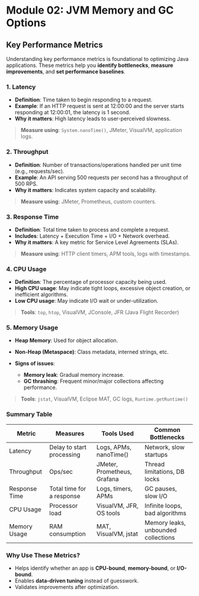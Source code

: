 # Module 02: JVM Memory and GC Options

## Key Performance Metrics

Understanding key performance metrics is foundational to optimizing Java applications. These metrics help you **identify bottlenecks**, **measure improvements**, and **set performance baselines**.

### 1. **Latency**

* **Definition**: Time taken to begin responding to a request.
* **Example**: If an HTTP request is sent at 12:00:00 and the server starts responding at 12:00:01, the latency is 1 second.
* **Why it matters**: High latency leads to user-perceived slowness.

> **Measure using**: `System.nanoTime()`, JMeter, VisualVM, application logs.


### 2. **Throughput**

* **Definition**: Number of transactions/operations handled per unit time (e.g., requests/sec).
* **Example**: An API serving 500 requests per second has a throughput of 500 RPS.
* **Why it matters**: Indicates system capacity and scalability.

> **Measure using**: JMeter, Prometheus, custom counters.


### 3. **Response Time**

* **Definition**: Total time taken to process and complete a request.
* **Includes**: Latency + Execution Time + I/O + Network overhead.
* **Why it matters**: A key metric for Service Level Agreements (SLAs).

> **Measure using**: HTTP client timers, APM tools, logs with timestamps.


### 4. **CPU Usage**

* **Definition**: The percentage of processor capacity being used.
* **High CPU usage**: May indicate tight loops, excessive object creation, or inefficient algorithms.
* **Low CPU usage**: May indicate I/O wait or under-utilization.

> **Tools**: `top`, `htop`, VisualVM, JConsole, JFR (Java Flight Recorder)

### 5. **Memory Usage**

* **Heap Memory**: Used for object allocation.
* **Non-Heap (Metaspace)**: Class metadata, interned strings, etc.
* **Signs of issues**:

  * **Memory leak**: Gradual memory increase.
  * **GC thrashing**: Frequent minor/major collections affecting performance.

> **Tools**: `jstat`, VisualVM, Eclipse MAT, GC logs, `Runtime.getRuntime()`

### Summary Table

| Metric        | Measures                  | Tools Used                  | Common Bottlenecks                  |
| ------------- | ------------------------- | --------------------------- | ----------------------------------- |
| Latency       | Delay to start processing | Logs, APMs, nanoTime()      | Network, slow startups              |
| Throughput    | Ops/sec                   | JMeter, Prometheus, Grafana | Thread limitations, DB locks        |
| Response Time | Total time for a response | Logs, timers, APMs          | GC pauses, slow I/O                 |
| CPU Usage     | Processor load            | VisualVM, JFR, OS tools     | Infinite loops, bad algorithms      |
| Memory Usage  | RAM consumption           | MAT, VisualVM, jstat        | Memory leaks, unbounded collections |


### Why Use These Metrics?

* Helps identify whether an app is **CPU-bound**, **memory-bound**, or **I/O-bound**.
* Enables **data-driven tuning** instead of guesswork.
* Validates improvements after optimization.